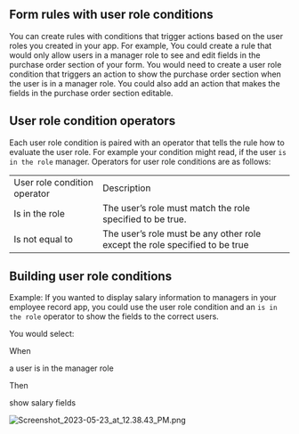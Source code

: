 ## Form rules with user role conditions

You can create rules with conditions that trigger actions based on the user roles you created in your app. For example, You could create a rule that would only allow users in a manager role to see and edit fields in the purchase order section of your form. You would need to create a user role condition that triggers an action to show the purchase order section when the user is in a manager role. You could also add an action that makes the fields in the purchase order section editable. 

## User role condition operators

Each user role condition is paired with an operator that tells the rule how to evaluate the user role. For example your condition might read, if the user `is in the role` manager. Operators for user role conditions are as follows:

<table><tbody><tr><td>User role condition operator</td><td>Description</td></tr><tr><td>Is in the role</td><td>The user’s role must match the role specified to be true.&nbsp;&nbsp;</td></tr><tr><td>Is not equal to</td><td>The user’s role must be any other role except the role specified to be true</td></tr></tbody></table>

## Building user role conditions

Example: If you wanted to display salary information to managers in your employee record app, you could use the user role condition and an `is in the role` operator to show the fields to the correct users. 

You would select:

When

a user is in the manager role

Then

show salary fields

![Screenshot_2023-05-23_at_12.38.43_PM.png](https://helpv2.quickbase.com/hc/article_attachments/15893611070868)
